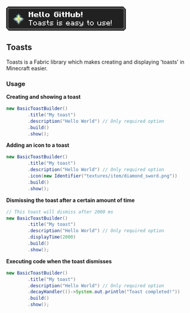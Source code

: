 ![image](.github/images/image.png)

## Toasts

Toasts is a Fabric library which makes creating and displaying 'toasts' in Minecraft easier.

### Usage

**Creating and showing a toast**

```java
new BasicToastBuilder()
        .title("My toast")
        .description("Hello World") // Only required option
        .build()
        .show();
```

**Adding an icon to a toast**

```java
new BasicToastBuilder()
        .title("My toast")
        .description("Hello World") // Only required option
        .icon(new Identifier("textures/item/diamond_sword.png"))
        .build()
        .show();
```

**Dismissing the toast after a certain amount of time**

```java
// This toast will dismiss after 2000 ms
new BasicToastBuilder()
        .title("My toast")
        .description("Hello World") // Only required option
        .displayTime(2000)
        .build()
        .show();
```

**Executing code when the toast dismisses**

```java
new BasicToastBuilder()
        .title("My toast")
        .description("Hello World") // Only required option
        .decayHandler(()->System.out.println("Toast completed!"))
        .build()
        .show();
```
